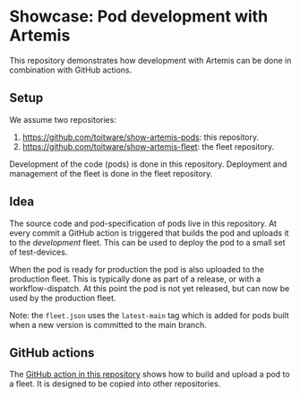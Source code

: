 # Showcase: Pod development with Artemis

This repository demonstrates how development with Artemis can be done in
combination with GitHub actions.

## Setup

We assume two repositories:
1. https://github.com/toitware/show-artemis-pods: this repository.
2. https://github.com/toitware/show-artemis-fleet: the fleet repository.

Development of the code (pods) is done in this repository. Deployment and
management of the fleet is done in the fleet repository.

## Idea

The source code and pod-specification of pods live in this repository.
At every commit a GitHub action is triggered that builds the pod and
uploads it to the *development* fleet. This can be used to deploy the
pod to a small set of test-devices.

When the pod is ready for production the pod is also uploaded to the
production fleet. This is typically done as part of a release, or
with a workflow-dispatch. At this point the pod is not yet released, but
can now be used by the production fleet.

Note: the `fleet.json` uses the `latest-main` tag which is added for pods
built when a new version is committed to the main branch.

## GitHub actions

The [GitHub action in this repository](.github/workflows/ci.yml) shows
how to build and upload a pod to a fleet. It is designed to be copied
into other repositories.
